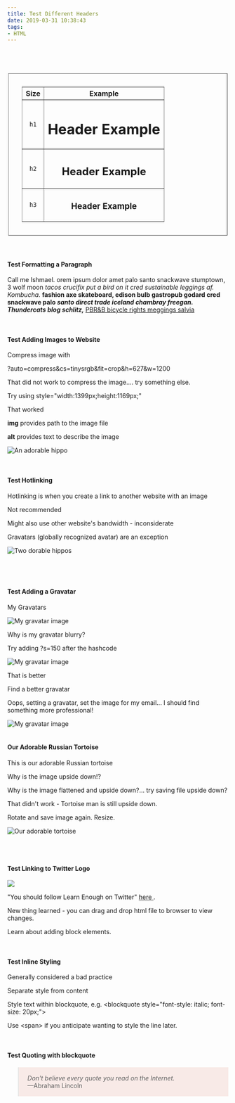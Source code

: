 ```yaml
---
title: Test Different Headers
date: 2019-03-31 10:38:43
tags:
- HTML
---
```


<br>
<br>
<table border="1 solid black" style="width:100%;width: 500px; margin: 20px auto; padding: 30px" >
<tr style = "text-align: center;">
<th>Size</th>
<th>Example</th>
</tr>
<tr style = "text-align: center;">
<td><code>h1</code></td>
<td><h1>Header Example</h1></td>
</tr>
<tr style = "text-align: center;">
<td><code>h2</code></td>
<td><h2>Header Example</h2></td>
</tr>
<tr style = "text-align: center;">
<td><code>h3</code></td>
<td><h3>Header Example</h3></td>
</tr>
</table>
<br>
<h4>Test Formatting a Paragraph</h4>
<span>Call me Ishmael.</span> orem ipsum dolor amet palo santo snackwave stumptown, 3 wolf moon
<em>tacos crucifix put a bird on it cred sustainable leggings af. Kombucha</em>.
<strong>fashion axe skateboard, edison bulb gastropub godard cred snackwave palo </strong>
<em> <strong>santo direct trade iceland chambray freegan. Thundercats blog schlitz,</em> </strong>
<a href = "https://hipsum.co/?paras=5&type=hipster-centric&start-with-lorem=1">
    PBR&B bicycle rights meggings salvia </a>
<p></p>
<br>
<h4>Test Adding Images to Website</h4>
<p></p>
<p>Compress image with </p>
<p>?auto=compress&amp;cs=tinysrgb&amp;fit=crop&amp;h=627&amp;w=1200</p>
<p>That did not work to compress the image.... try something else.</p>
<p>Try using style="width:1399px;height:1169px;" </p>
<p>That worked</p>
<p><strong>img</strong> provides path to the image file</p>
<p><strong>alt</strong> provides text to describe the image</p>

![An adorable hippo](/images/IMG_0358.jpg)

<p></p>
<br>
<h4>Test Hotlinking</h4>
<p>Hotlinking is when you create a link to another website with an image</p>
<p>Not recommended</p>
<p>Might also use other website's bandwidth - inconsiderate</p>
<p>Gravatars (globally recognized avatar) are an exception </p>
<img src="https://images.pexels.com/photos/46540/hippo-hippopotamus-animal-look-46540.jpeg?auto=compress&amp;cs=tinysrgb&amp;fit=crop&amp;h=627&amp;w=1200"
alt="Two dorable hippos" style="display:block;
margin-left:auto; margin-right:auto; margin-bottom:40px" class="page-width">
<p></p>
<br>
<h4>Test Adding a Gravatar</h4>
<p>My Gravatars</p>
<img src="https://secure.gravatar.com/avatar/27e791bc251842c11437b65d1b0cae02" alt="My gravatar image">
<p>Why is my gravatar blurry?</p>
<p>Try adding ?s=150 after the hashcode </p>
<img src="https://secure.gravatar.com/avatar/27e791bc251842c11437b65d1b0cae02?s=150" alt="My gravatar image">
<p>That is better</p>
<p>Find a better gravatar</p>
<p>Oops, setting a gravatar, set the image for my email... I should find something more professional!</p>
<img src="https://secure.gravatar.com/avatar/27e791bc251842c11437b65d1b0cae02?s=200" alt="My gravatar image">
<br>
<br>
<h4>Our Adorable Russian Tortoise</h4>
<p>This is our adorable Russian tortoise</p>
<p>Why is the image upside down!?</p>
<p>Why is the image flattened and upside down?... try saving file upside down?</p>
<p>That didn't work - Tortoise man is still upside down.</p>
<p>Rotate and save image again. Resize.</p>

![Our adorable tortoise](/images/IMG_5706.jpg)

<br>
<br>
<h4>Test Linking to Twitter Logo</h4>
<p>
<a href="http://twitter.com/learnenough" target="_blank"
rel="noopener" style="text-decoration: none;">

![](/images/small_twitter_logo.png)

</a>
</p>
<p>
"You should follow Learn Enough on Twitter"
<a href="http://twitter.com/learnenough"
    target="_blank" rel="noopener">here
</a>.
</p>
<p>New thing learned - you can drag and drop html file to browser to view changes.</p>
<p></p>
<p></p>
<p>Learn about adding block elements.</p>
<br>
<h4>Test Inline Styling</h4>
<p>Generally considered a bad practice</p>
<p>Separate style from content</p>
<p>Style text within blockquote, e.g. &lt;blockquote style="font-style: italic; font-size: 20px;"&gt;</p>
<p>Use &lt;span&gt; if you anticipate wanting to style the line later.</p>
<p></p>
<p></p>
<br>
<h4>Test Quoting with blockquote</h4>
<blockquote style="padding: 2px 20px; background: #F8EAE7;">
<p><em>Don't believe every quote you read on the Internet.</em>
<br>
—Abraham Lincoln
</p>
</blockquote>
<br>